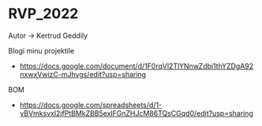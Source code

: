 # RVP_2022

Autor -> Kertrud Geddily

Blogi minu projektile  
* https://docs.google.com/document/d/1F0rqVl2TlYNnwZdbi1thYZDgA92nxwxVwizC-mJhvgs/edit?usp=sharing  

BOM
* https://docs.google.com/spreadsheets/d/1-yBVmksvxl2jfPtBMkZBB5exlFGnZHJcM86TQsCGqd0/edit?usp=sharing


